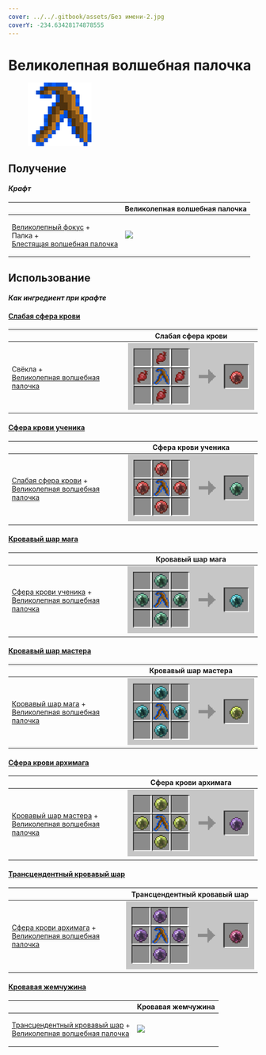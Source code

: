```yaml
---
cover: ../../.gitbook/assets/Без имени-2.jpg
coverY: -234.63428174878555
---
```


# Великолепная волшебная палочка

<figure><img src="../../.gitbook/assets/divining_rod_3_128.png" alt=""><figcaption></figcaption></figure>

## Получение

#### _Крафт_

|                                                                                                                                | Великолепная волшебная палочка                  |
| ------------------------------------------------------------------------------------------------------------------------------ | ----------------------------------------------- |
| <p><a href="focus_3.md">Великолепный фокус</a> +<br>Палка +<br><a href="divining_rod_2.md">Блестящая волшебная палочка</a></p> | ![](../../.gitbook/assets/divining\_rod\_3.png) |

## Использование

#### _Как ингредиент при крафте_

#### [Слабая сфера крови](weakbloodorb.md)

|                                                                                   | Слабая сфера крови                          |
| --------------------------------------------------------------------------------- | ------------------------------------------- |
| <p>Свёкла +<br><a href="divining_rod_3.md">Великолепная волшебная палочка</a></p> | ![](../../.gitbook/assets/weakbloodorb.png) |

#### [Сфера крови ученика](apprenticebloodorb.md)

|                                                                                                                             | Сфера крови ученика                               |
| --------------------------------------------------------------------------------------------------------------------------- | ------------------------------------------------- |
| <p><a href="weakbloodorb.md">Слабая сфера крови</a> +<br><a href="divining_rod_3.md">Великолепная волшебная палочка</a></p> | ![](../../.gitbook/assets/apprenticebloodorb.png) |

#### [Кровавый шар мага](magicianbloodorb.md)

|                                                                                                                                    | Кровавый шар мага                               |
| ---------------------------------------------------------------------------------------------------------------------------------- | ----------------------------------------------- |
| <p><a href="apprenticebloodorb.md">Сфера крови ученика</a> +<br><a href="divining_rod_3.md">Великолепная волшебная палочка</a></p> | ![](../../.gitbook/assets/magicianbloodorb.png) |

#### [Кровавый шар мастера](masterbloodorb.md)

|                                                                                                                                | Кровавый шар мастера                          |
| ------------------------------------------------------------------------------------------------------------------------------ | --------------------------------------------- |
| <p><a href="magicianbloodorb.md">Кровавый шар мага</a> +<br><a href="divining_rod_3.md">Великолепная волшебная палочка</a></p> | ![](../../.gitbook/assets/masterbloodorb.png) |

#### [Сфера крови архимага](archmagebloodorb.md)

|                                                                                                                                 | Сфера крови архимага                            |
| ------------------------------------------------------------------------------------------------------------------------------- | ----------------------------------------------- |
| <p><a href="masterbloodorb.md">Кровавый шар мастера</a> +<br><a href="divining_rod_3.md">Великолепная волшебная палочка</a></p> | ![](../../.gitbook/assets/archmagebloodorb.png) |

#### [Трансцендентный кровавый шар](transcendentbloodorb.md)

|                                                                                                                                   | Трансцендентный кровавый шар                        |
| --------------------------------------------------------------------------------------------------------------------------------- | --------------------------------------------------- |
| <p><a href="archmagebloodorb.md">Сфера крови архимага</a> +<br><a href="divining_rod_3.md">Великолепная волшебная палочка</a></p> | ![](../../.gitbook/assets/transcendentbloodorb.png) |

#### [Кровавая жемчужина](blood\_pearl\_of\_teleportation.md)

|                                                                                                                                               | Кровавая жемчужина                                             |
| --------------------------------------------------------------------------------------------------------------------------------------------- | -------------------------------------------------------------- |
| <p><a href="transcendentbloodorb.md">Трансцендентный кровавый шар</a> +<br><a href="divining_rod_3.md">Великолепная волшебная палочка</a></p> | ![](../../.gitbook/assets/blood\_pearl\_of\_teleportation.png) |
